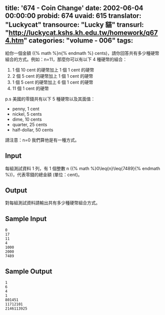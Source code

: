 title: '674 - Coin Change'
date: 2002-06-04 00:00:00
probid: 674
uvaid: 615
translator: "Luckycat"
transource: "Lucky 貓"
transurl: "http://luckycat.kshs.kh.edu.tw/homework/q674.htm"
categories: "volume - 006"
tags:
---

給你一個金額 ({% math %}n{% endmath %} cents)，請你回答共有多少種硬幣組合的方式。例如：n=11，那麼你可以有以下 4 種硬幣的組合：

1. 1 個 10 cent 的硬幣加上 1 個 1 cent 的硬幣
2. 2 個 5 cent 的硬幣加上 1 個 1 cent 的硬幣
3. 1 個 5 cent 的硬幣加上 6 個 1 cent 的硬幣
4. 11 個 1 cent 的硬幣

p.s 美國的零錢共有以下 5 種硬幣以及其面值：

- penny, 1 cent
- nickel, 5 cents
- dime, 10 cents
- quarter, 25 cents
- half-dollar, 50 cents

請注意：n=0 我們算他是有一種方式。

## Input ##

每組測試資料 1 列，有 1 個整數 n ({% math %}0\leq{n}\leq{7489}{% endmath %})，代表零錢的總金額 (單位：cent)。

## Output ##

對每組測試資料請輸出共有多少種硬幣組合方式。

## Sample Input ##

	0
	17 
	11
	4
	1000
	2000
	7489

## Sample Output ##

	1
	6
	4
	1
	801451
	11712101
	2146113925